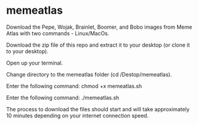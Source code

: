 # memeatlas
Download the Pepe, Wojak, Brainlet, Boomer, and Bobo images from Meme Atlas with two commands - Linux/MacOs.

Download the zip file of this repo and extract it to your desktop (or clone it to your desktop). 

Open up your terminal.

Change directory to the memeatlas folder (cd /Destop/memeatlas).

Enter the following command:
chmod +x memeatlas.sh

Enter the following command:
./memeatlas.sh

The process to download the files should start and will take approximately 10 minutes depending on your internet connection speed.

